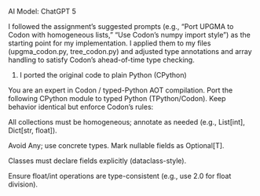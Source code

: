 AI Model: ChatGPT 5

I followed the assignment’s suggested prompts (e.g., “Port UPGMA to Codon with homogeneous lists,” “Use Codon’s numpy import style”) as the starting point for my implementation. I applied them to my files (upgma_codon.py, tree_codon.py) and adjusted type annotations and array handling to satisfy Codon’s ahead-of-time type checking.

1) I ported the original code to plain Python (CPython)

You are an expert in Codon / typed-Python AOT compilation. Port the following CPython module to typed Python (TPython/Codon). Keep behavior identical but enforce Codon’s rules:

All collections must be homogeneous; annotate as needed (e.g., List[int], Dict[str, float]).

Avoid Any; use concrete types. Mark nullable fields as Optional[T].

Classes must declare fields explicitly (dataclass-style).

Ensure float/int operations are type-consistent (e.g., use 2.0 for float division).
